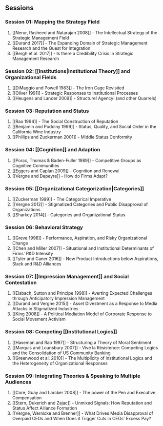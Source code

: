## Sessions

### Session 01: Mapping the Strategy Field
1. [[Nerur, Rasheed and Natarajan 2008]] - The Intellectual Strategy of the Strategic Management Field
2. [[Durand 2017]] - The Expanding Domain of Strategic Management Research and the Quest for Integration
3. [[Bergh et al. 2017]] - Is there a Credibility Crisis in Strategic Management Research

### Session 02: [[Institutions|Institutional Theory]] and Organizational Fields
1. [[DiMaggio and Powell 1983]] - The Iron Cage Revisited
2. [[Oliver 1991]] - Strategic Responses to Institutional Processes
3. [[Heugens and Lander 2009]] - Structure! Agency! (and other Quarrels)

### Session 03: Reputation and Status
1. [[Rao 1994]] - The Social Construction of Reputation
2. [[Benjamin and Podolny 1999]] - Status, Quality, and Social Order in the California Wine Industry
3. [[Phillips and Zuckerman 2001]] - Middle Status Conformity

### Session 04: [[Cognition]] and Adaption
1. [[Porac, Thomas & Baden-Fuller 1989]] - Competitive Groups as Cognitive Communities
2. [[Eggers and Caplan 2009]] - Cognition and Renewal
3. [[Vergne and Depeyre]] - How do Firms Adapt?

### Session 05: [[Organizational Categorization|Categories]]
1. [[Zuckerman 1999]] - The Categorical Imperative
2. [[Vergne 2012]] - Stigmatized Categories and Public Disapproval of Organizations
3. [[Sharkey 2014]] - Categories and Organizational Status

### Session 06: Behavioral Strategy
1. [[Greve 1998]] - Performance, Aspiration, and Risky Organizational Change
2. [[Chen and Miller 2007]] - Situational and Institutional Determinants of Firms' R&D Intensity
3. [[Tyler and Caner 2016]] - New Product Introductions below Aspirations, Slack and R&D Alliances

### Session 07: [[Impression Management]] and Social Contestation
1. [[Elsbach, Sutton and Principe 1998]] - Averting Expected Challenges through Anticipatory Impression Management
2. [[Durand and Vergne 2015]] - Asset Divestment as a Response to Media Attacks in Stigmatized Industries
3. [[King 2008]] - A Political Mediation Model of Corporate Response to Social Movement Activism

### Session 08: Competing [[Institutional Logics]]
1. [[Haveman and Rao 1997]] - Structuring a Theory of Moral Sentiment
2. [[Marquis and Lounsbury 2007]] - Vive la Résistence: Competing Logics and the Consolidation of US Community Banking
3. [[Greenwood et al. 2010]] - The Multiplicity of Institutional Logics and the Heterogeneity of Organizational Responses

### Session 09: Integrating Theories & Speaking to Multiple Audiences
1. [[Core, Guay and Larcker 2008]] - The power of the Pen and Executive Compensation
2. [[Stern, Dukerich and Zajac]] - Unmixed Signals: How Reputation and Status Affect Alliance Formation
3. [[Vergne, Wernicke and Brenner]] - What Drives Media Disapproval of Overpaid CEOs and When Does it Trigger Cuts in CEOs' Excess Pay?